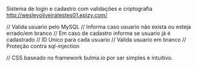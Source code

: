 Sistema de login e cadastro com validações e criptografia
http://wesleyoliveiratestes01.epizy.com/

// Valida usuario pelo MySQL
// Informa caso usuario não exista ou esteja errado/em branco
// Em caso de cadastro informa se usuario já é cadastrado
// ID Unico para cada usuario
// Valida usuario em branco
// Proteção contra sql-injection

// CSS baseado no framework bulma.io por ser simples e intuitivo.
